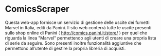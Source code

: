# ComicsScraper
Questa web-app fornisce un servizio di gestione delle uscite dei fumetti Marvel in Italia, editi da Panini. Il sito web conterrà tutte le uscite presenti sullo shop online di Panini ( http://comics.panini.it/store/ ) per quel che riguarda la linea "Marvel" permettendo agli utenti di creare una propria lista di serie da seguire.
Sono presenti inoltre funzionalità aggiuntive che permettono all’utente di gestire la propria libreria di acquisti.
